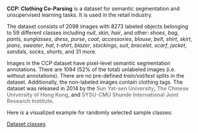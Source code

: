 **CCP: Clothing Co-Parsing** is a dataset for semantic segmentation and unsupervised learning tasks. It is used in the retail industry. 

The dataset consists of 2098 images with 8273 labeled objects belonging to 59 different classes including *null*, *skin*, *hair*, and other: *shoes*, *bag*, *pants*, *sunglasses*, *dress*, *purse*, *coat*, *accessories*, *blouse*, *belt*, *shirt*, *skirt*, *jeans*, *sweater*, *hat*, *t-shirt*, *blazer*, *stockings*, *suit*, *bracelet*, *scarf*, *jacket*, *sandals*, *socks*, *shorts*, and 31 more.

Images in the CCP dataset have pixel-level semantic segmentation annotations. There are 1094 (52% of the total) unlabeled images (i.e. without annotations). There are no pre-defined <i>train/val/test</i> splits in the dataset. Additionally, the non-labeled images contain clothing tags. The dataset was released in 2014 by the <span style="font-weight: 600; color: grey; border-bottom: 1px dashed #d3d3d3;">Sun Yat-sen University</span>, <span style="font-weight: 600; color: grey; border-bottom: 1px dashed #d3d3d3;">The Chinese University of Hong Kong</span>, and <span style="font-weight: 600; color: grey; border-bottom: 1px dashed #d3d3d3;">SYSU-CMU Shunde International Joint Research Institute</span>.

Here is a visualized example for randomly selected sample classes:

[Dataset classes](https://github.com/dataset-ninja/clothing-co-parsing/raw/main/visualizations/classes_preview.webm)
